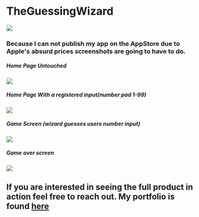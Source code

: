 # TheGuessingWizard


![](https://raw.githubusercontent.com/MichaelBaynon/TheGuessingWizard/master/imgsForReadMe/magicianReadMe.png)

### Because I can not publish my app on the AppStore due to Apple's absurd prices screenshots are going to have to do.

##### Home Page Untouched

![](https://raw.githubusercontent.com/MichaelBaynon/TheGuessingWizard/master/imgsForReadMe/IMG-0904.JPG)

##### Home Page With a registered input(number pad 1-99)

![](https://raw.githubusercontent.com/MichaelBaynon/TheGuessingWizard/master/imgsForReadMe/IMG-0905.JPG)

##### Game Screen (wizard guesses users number input)

![](https://raw.githubusercontent.com/MichaelBaynon/TheGuessingWizard/master/imgsForReadMe/IMG-0906.JPG)

##### Game over screen

![](https://raw.githubusercontent.com/MichaelBaynon/TheGuessingWizard/master/imgsForReadMe/IMG-0907.JPG)

## If you are interested in seeing the full product in action feel free to reach out. My portfolio is found [here](https://michaelbaynon.netlify.com/)
